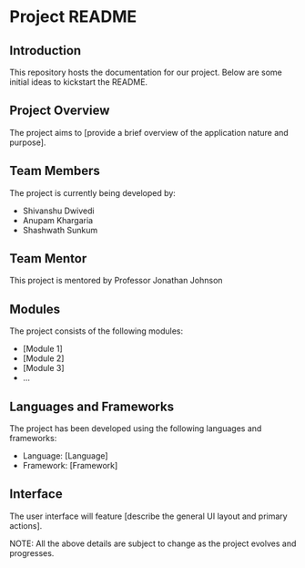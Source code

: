 # Project README

## Introduction

This repository hosts the documentation for our project. Below are some initial ideas to kickstart the README.

## Project Overview

The project aims to [provide a brief overview of the application nature and purpose].

## Team Members

The project is currently being developed by:

- Shivanshu Dwivedi
- Anupam Khargaria
- Shashwath Sunkum
## Team Mentor
This project is mentored by Professor Jonathan Johnson

## Modules

The project consists of the following modules:
- [Module 1]
- [Module 2]
- [Module 3]
- ...

## Languages and Frameworks

The project has been developed using the following languages and frameworks:
- Language: [Language]
- Framework: [Framework]

## Interface

The user interface will feature [describe the general UI layout and primary actions]. 

NOTE: All the above details are subject to change as the project evolves and progresses.

